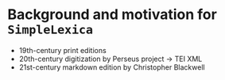 # Background and motivation for `SimpleLexica`

- 19th-century print editions
- 20th-century digitization by Perseus project -> TEI XML
- 21st-century markdown edition by Christopher Blackwell

